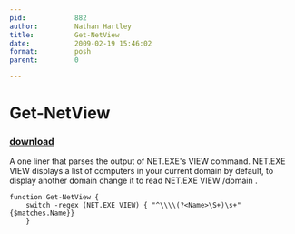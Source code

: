 ```yaml
---
pid:            882
author:         Nathan Hartley
title:          Get-NetView
date:           2009-02-19 15:46:02
format:         posh
parent:         0

---
```


# Get-NetView

### [download](Scripts\882.ps1)

A one liner that parses the output of NET.EXE's VIEW command. NET.EXE VIEW displays a list of computers in your current domain by default, to display another domain change it to read NET.EXE VIEW /domain <domainName>.

```posh
function Get-NetView {
	switch -regex (NET.EXE VIEW) { "^\\\\(?<Name>\S+)\s+" {$matches.Name}}
	}

```
